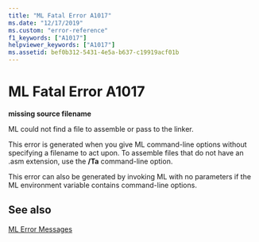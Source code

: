 ```yaml
---
title: "ML Fatal Error A1017"
ms.date: "12/17/2019"
ms.custom: "error-reference"
f1_keywords: ["A1017"]
helpviewer_keywords: ["A1017"]
ms.assetid: bef0b312-5431-4e5a-b637-c19919acf01b
---
```

# ML Fatal Error A1017

**missing source filename**

ML could not find a file to assemble or pass to the linker.

This error is generated when you give ML command-line options without specifying a filename to act upon. To assemble files that do not have an .asm extension, use the **/Ta** command-line option.

This error can also be generated by invoking ML with no parameters if the ML environment variable contains command-line options.

## See also

[ML Error Messages](../../assembler/masm/ml-error-messages.md)<br/>
